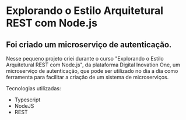 # Explorando o Estilo Arquitetural REST com Node.js

## Foi criado um microserviço de autenticação.

Nesse pequeno projeto criei durante o curso "Explorando o Estilo Arquitetural REST com Node.js", da plataforma Digital Inovation One, um microserviço de autenticação, que pode ser utilizado no dia a dia como ferramenta para facilitar a criação de um sistema de microserviços.

Tecnologias utilizadas:
  - Typescript
  - NodeJS
  - REST
